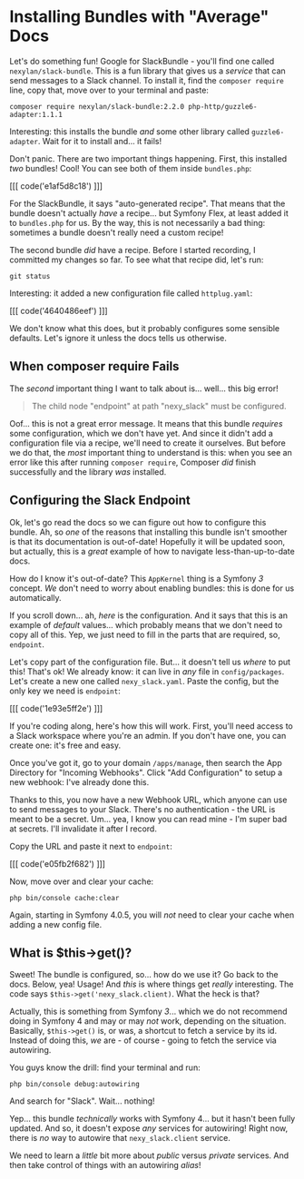 # Installing Bundles with "Average" Docs

Let's do something fun! Google for SlackBundle - you'll find one called
`nexylan/slack-bundle`. This is a fun library that gives us a *service* that can
send messages to a Slack channel. To install it, find the `composer require`
line, copy that, move over to your terminal and paste:

```terminal-silent skip-ci
composer require nexylan/slack-bundle:2.2.0 php-http/guzzle6-adapter:1.1.1
```

Interesting: this installs the bundle *and* some other library called `guzzle6-adapter`.
Wait for it to install and... it fails!

Don't panic. There are two important things happening. First, this installed *two*
bundles! Cool! You can see both of them inside `bundles.php`:

[[[ code('e1af5d8c18') ]]]

For the SlackBundle, it says "auto-generated recipe". That means that the bundle
doesn't actually *have* a recipe... but Symfony Flex, at least added it to `bundles.php`
for us. By the way, this is not necessarily a bad thing: sometimes a bundle doesn't
really need a custom recipe!

The second bundle *did* have a recipe. Before I started recording, I committed my
changes so far. To see what that recipe did, let's run:

```terminal
git status
```

Interesting: it added a new configuration file called `httplug.yaml`:

[[[ code('4640486eef') ]]]

We don't know what this does, but it probably configures some sensible defaults.
Let's ignore it unless the docs tells us otherwise.

## When composer require Fails

The *second* important thing I want to talk about is... well... this big error!

> The child node "endpoint" at path "nexy_slack" must be configured.

Oof... this is not a great error message. It means that this bundle *requires* some
configuration, which we don't have yet. And since it didn't add a configuration
file via a recipe, we'll need to create it ourselves. But before we do that, the
*most* important thing to understand is this: when you see an error like this after
running `composer require`, Composer *did* finish successfully and the library *was*
installed.

## Configuring the Slack Endpoint

Ok, let's go read the docs so we can figure out how to configure this bundle. Ah,
so *one* of the reasons that installing this bundle isn't smoother is that its documentation
is out-of-date! Hopefully it will be updated soon, but actually, this is a *great*
example of how to navigate less-than-up-to-date docs.

How do I know it's out-of-date? This `AppKernel` thing is a Symfony *3* concept.
*We* don't need to worry about enabling bundles: this is done for us automatically.

If you scroll down... ah, *here* is the configuration. And it says that this is
an example of *default* values... which probably means that we don't need to copy
all of this. Yep, we just need to fill in the parts that are required, so, `endpoint`.

Let's copy part of the configuration file. But... it doesn't tell us *where* to
put this! That's ok! We already know: it can live in *any* file in `config/packages`.
Let's create a new one called `nexy_slack.yaml`. Paste the config, but the only
key we need is `endpoint`:

[[[ code('1e93e5ff2e') ]]]

If you're coding along, here's how this will work. First, you'll need access to
a Slack workspace where you're an admin. If you don't have one, you can create one:
it's free and easy.

Once you've got it, go to your domain `/apps/manage`, then search the App Directory
for "Incoming Webhooks". Click "Add Configuration" to setup a new webhook: I've
already done this.

Thanks to this, you now have a new Webhook URL, which anyone can use to send messages
to your Slack. There's no authentication - the URL is meant to be a secret. Um... yea,
I know you can read mine - I'm super bad at secrets. I'll invalidate it after I
record.

Copy the URL and paste it next to `endpoint`:

[[[ code('e05fb2f682') ]]]

Now, move over and clear your cache:

```terminal
php bin/console cache:clear
```

Again, starting in Symfony 4.0.5, you will *not* need to clear your cache when
adding a new config file.

## What is $this->get()?

Sweet! The bundle is configured, so... how do we use it? Go back to the docs. Below,
yea! Usage! And *this* is where things get *really* interesting. The code says
`$this->get('nexy_slack.client)`. What the heck is that?

Actually, this is something from Symfony *3*... which we do not recommend doing in
Symfony 4 and may or may *not* work, depending on the situation. Basically,
`$this->get()` is, or was, a shortcut to fetch a service by its id. Instead of
doing this, *we* are - of course - going to fetch the service via autowiring.

You guys know the drill: find your terminal and run:

```terminal
php bin/console debug:autowiring
```

And search for "Slack". Wait... nothing!

Yep... this bundle *technically* works with Symfony 4... but it hasn't been fully
updated. And so, it doesn't expose *any* services for autowiring! Right now, there
is *no* way to autowire that `nexy_slack.client` service.

We need to learn a *little* bit more about *public* versus *private* services. And
then take control of things with an autowiring *alias*!

